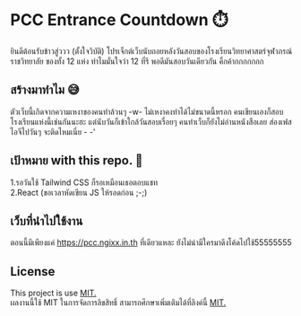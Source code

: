 # PCC Entrance Countdown ⏱️
ยินดีต้อนรับข้าวสู่ววว (ตั้งใจวิบัติ) โปรเจ็กต์เว็บนับถอยหลังวันสอบของโรงเรียนวิทยาศาสตร์จุฬาภรณ์ราชวิทยาลัย ของทั้ง 12 แห่ง
ทำไมมั่นใจว่า 12 ที่รึ พอดีมันสอบวันเดียวกัน คิ้กค้ากกกกกกก
## สร้างมาทำไม 😅
ตัวเว็บนี้เกิดจากความเหงาของคนทำล้วนๆ -w- ไม่เหงาคงทำได้ไม่ขนาดนี้หรอก คนเขียนเองก็สอบโรงเรียนแห่งนี้เช่นกันนะฮะ
แต่นับวันก็เข้าใกล้วันสอบเรื่อยๆ คนทำเว็บก็ยังไม่อ่านหนังสือเลย ส่องเฟส ไอจีไปวันๆ จะติดไหมเนี่ย - -'
## เป้าหมาย with this repo. 📜
1.รอวันใช้ Tailwind CSS ก็รอเหมือนเธอตอบแชท</br>
2.React (ขอเวลาหัดเขียน JS ให้รอดก่อน ;-;)
## เว็บที่นำไปใช้งาน
ตอนนี้มีเพียงแค่ https://pcc.ngixx.in.th ที่เดียวแหละ ยังไม่น่ามีใครมาดึงโค้ดไปใช้55555555
## License
This project is use [MIT.](https://opensource.org/licenses/MIT)</br>
ผลงานนี้ใช้ MIT ในการจัดการลิขสิทธิ์ สามารถศึกษาเพิ่มเติมได้ที่ลิงค์นี้ [MIT.](https://opensource.org/licenses/MIT)
